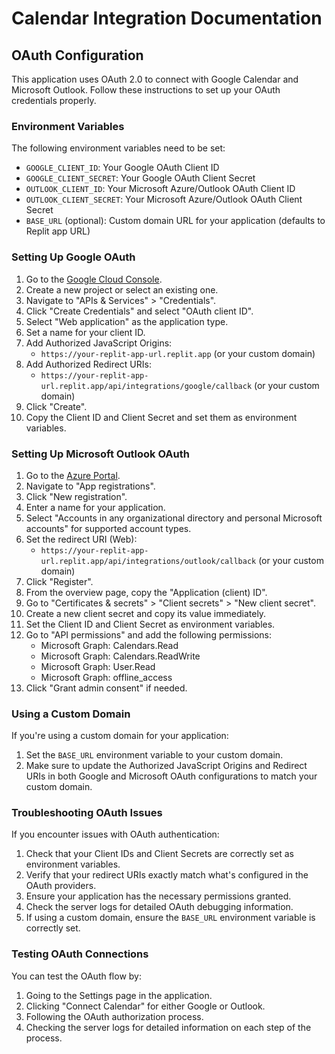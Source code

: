 # Calendar Integration Documentation

## OAuth Configuration

This application uses OAuth 2.0 to connect with Google Calendar and Microsoft Outlook. Follow these instructions to set up your OAuth credentials properly.

### Environment Variables

The following environment variables need to be set:

- `GOOGLE_CLIENT_ID`: Your Google OAuth Client ID
- `GOOGLE_CLIENT_SECRET`: Your Google OAuth Client Secret
- `OUTLOOK_CLIENT_ID`: Your Microsoft Azure/Outlook OAuth Client ID
- `OUTLOOK_CLIENT_SECRET`: Your Microsoft Azure/Outlook OAuth Client Secret
- `BASE_URL` (optional): Custom domain URL for your application (defaults to Replit app URL)

### Setting Up Google OAuth

1. Go to the [Google Cloud Console](https://console.cloud.google.com/).
2. Create a new project or select an existing one.
3. Navigate to "APIs & Services" > "Credentials".
4. Click "Create Credentials" and select "OAuth client ID".
5. Select "Web application" as the application type.
6. Set a name for your client ID.
7. Add Authorized JavaScript Origins:
   - `https://your-replit-app-url.replit.app` (or your custom domain)
8. Add Authorized Redirect URIs:
   - `https://your-replit-app-url.replit.app/api/integrations/google/callback` (or your custom domain)
9. Click "Create".
10. Copy the Client ID and Client Secret and set them as environment variables.

### Setting Up Microsoft Outlook OAuth

1. Go to the [Azure Portal](https://portal.azure.com/#home).
2. Navigate to "App registrations".
3. Click "New registration".
4. Enter a name for your application.
5. Select "Accounts in any organizational directory and personal Microsoft accounts" for supported account types.
6. Set the redirect URI (Web):
   - `https://your-replit-app-url.replit.app/api/integrations/outlook/callback` (or your custom domain)
7. Click "Register".
8. From the overview page, copy the "Application (client) ID".
9. Go to "Certificates & secrets" > "Client secrets" > "New client secret".
10. Create a new client secret and copy its value immediately.
11. Set the Client ID and Client Secret as environment variables.
12. Go to "API permissions" and add the following permissions:
    - Microsoft Graph: Calendars.Read
    - Microsoft Graph: Calendars.ReadWrite
    - Microsoft Graph: User.Read
    - Microsoft Graph: offline_access
13. Click "Grant admin consent" if needed.

### Using a Custom Domain

If you're using a custom domain for your application:

1. Set the `BASE_URL` environment variable to your custom domain.
2. Make sure to update the Authorized JavaScript Origins and Redirect URIs in both Google and Microsoft OAuth configurations to match your custom domain.

### Troubleshooting OAuth Issues

If you encounter issues with OAuth authentication:

1. Check that your Client IDs and Client Secrets are correctly set as environment variables.
2. Verify that your redirect URIs exactly match what's configured in the OAuth providers.
3. Ensure your application has the necessary permissions granted.
4. Check the server logs for detailed OAuth debugging information.
5. If using a custom domain, ensure the `BASE_URL` environment variable is correctly set.

### Testing OAuth Connections

You can test the OAuth flow by:

1. Going to the Settings page in the application.
2. Clicking "Connect Calendar" for either Google or Outlook.
3. Following the OAuth authorization process.
4. Checking the server logs for detailed information on each step of the process.